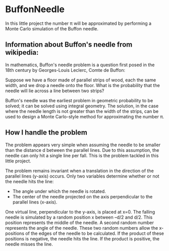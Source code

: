BuffonNeedle
============

In this little project the number π will be approximated by performing a Monte Carlo simulation of the Buffon needle.

Information about Buffon's needle from wikipedia:
-------------------------------------------------

In mathematics, Buffon's needle problem is a question first posed in the 18th century by Georges-Louis Leclerc, Comte de Buffon:

Suppose we have a floor made of parallel strips of wood, each the same width, and we drop a needle onto the floor. What is the probability that the needle will lie across a line between two strips?

Buffon's needle was the earliest problem in geometric probability to be solved; it can be solved using integral geometry. The solution, in the case where the needle length is not greater than the width of the strips, can be used to design a Monte Carlo-style method for approximating the number π.

How I handle the problem
-------------------------

The problem appears very simple when assuming the needle to be smaller than the distance d between the parallel lines. Due to this assumption, the needle can only hit a single line per fall. This is the problem tackled in this little project.

The problem remains invariant when a translation in the direction of the parallel lines (y-axis) occurs. Only two variables determine whether or not the needle hits the line:
- The angle under which the needle is rotated.
- The center of the needle projected on the axis perpendicular to the parallel lines (x-axis).

One virtual line, perpendicular to the y-axis, is placed at x=0. The falling needle is simulated by a random position x between –d/2 and d/2. This position represents the middle of the needle. A second random number represents the angle of the needle. These two random numbers allow the x-positions of the edges of the needle to be calculated. If the product of these positions is negative, the needle hits the line. If the product is positive, the needle misses the line.
